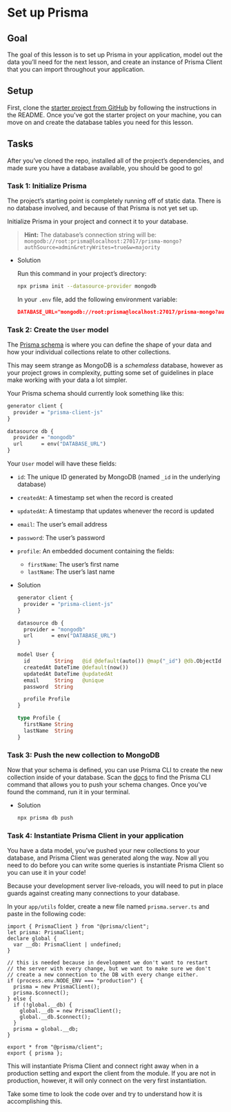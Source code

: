# Set up Prisma

## Goal

The goal of this lesson is to set up Prisma in your application, model out the data you’ll need for the next lesson, and create an instance of Prisma Client that you can import throughout your application.

## Setup

First, clone the [starter project from GitHub](https://github.com/sabinadams/prisma-mongodb-advanced-workshop) by following the instructions in the README. Once you've got the starter project on your machine, you can move on and create the database tables you need for this lesson.

## Tasks

After you’ve cloned the repo, installed all of the project’s dependencies, and made sure you have a database available, you should be good to go!

### Task 1: Initialize Prisma

The project’s starting point is completely running off of static data. There is no database involved, and because of that Prisma is not yet set up. 

Initialize Prisma in your project and connect it to your database. 

> **Hint:** The database’s connection string will be: `mongodb://root:prisma@localhost:27017/prisma-mongo?authSource=admin&retryWrites=true&w=majority`
> 
- Solution
    
    Run this command in your project’s directory:
    
    ```bash
    npx prisma init --datasource-provider mongodb
    ```
    
    In your `.env` file, add the following environment variable:
    
    ```json
    DATABASE_URL="mongodb://root:prisma@localhost:27017/prisma-mongo?authSource=admin&retryWrites=true&w=majority"
    ```
    

### Task 2: Create the `User` model

The [Prisma schema](https://www.prisma.io/docs/reference/tools-and-interfaces/prisma-schema) is where you can define the shape of your data and how your individual collections relate to other collections.

This may seem strange as MongoDB is a *schemaless* database, however as your project grows in complexity, putting some set of guidelines in place make working with your data a lot simpler.

Your Prisma schema should currently look something like this:

```graphql
generator client {
  provider = "prisma-client-js"
}

datasource db {
  provider = "mongodb"
  url      = env("DATABASE_URL")
}
```

Your `User` model will have these fields:

- `id`: The unique ID generated by MongoDB (named `_id` in the underlying database)
- `createdAt`: A timestamp set when the record is created
- `updatedAt`: A timestamp that updates whenever the record is updated
- `email`: The user’s email address
- `password`: The user’s password
- `profile`: An embedded document containing the fields:
    - `firstName`: The user’s first name
    - `lastName`: The user’s last name
- Solution
    
    ```graphql
    generator client {
      provider = "prisma-client-js"
    }
    
    datasource db {
      provider = "mongodb"
      url      = env("DATABASE_URL")
    }
    
    model User {
      id        String   @id @default(auto()) @map("_id") @db.ObjectId
      createdAt DateTime @default(now())
      updatedAt DateTime @updatedAt
      email     String   @unique
      password  String
    
      profile Profile
    }
    
    type Profile {
      firstName String
      lastName  String
    }
    ```
    

### Task 3: Push the new collection to MongoDB

Now that your schema is defined, you can use Prisma CLI to create the new collection inside of your database. Scan the [docs](https://www.prisma.io/docs/concepts/database-connectors/mongodb) to find the Prisma CLI command that allows you to push your schema changes. Once you've found the command, run it in your terminal.

- Solution
    
    ```graphql
    npx prisma db push
    ```
    

### Task 4: Instantiate Prisma Client in your application

You have a data model, you’ve pushed your new collections to your database, and Prisma Client was generated along the way. Now all you need to do before you can write some queries is instantiate Prisma Client so you can use it in your code!

Because your development server live-reloads, you will need to put in place guards against creating many connections to your database.

In your `app/utils` folder, create a new file named `prisma.server.ts` and paste in the following code:

```tsx
import { PrismaClient } from "@prisma/client";
let prisma: PrismaClient;
declare global {
  var __db: PrismaClient | undefined;
}

// this is needed because in development we don't want to restart
// the server with every change, but we want to make sure we don't
// create a new connection to the DB with every change either.
if (process.env.NODE_ENV === "production") {
  prisma = new PrismaClient();
  prisma.$connect();
} else {
  if (!global.__db) {
    global.__db = new PrismaClient();
    global.__db.$connect();
  }
  prisma = global.__db;
}

export * from "@prisma/client";
export { prisma };
```

This will instantiate Prisma Client and connect right away when in a production setting and export the client from the module. If you are not in production, however, it will only connect on the very first instantiation.

Take some time to look the code over and try to understand how it is accomplishing this.